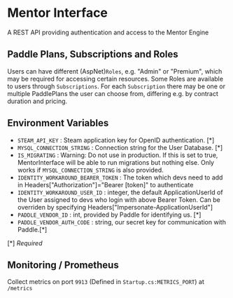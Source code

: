 # Mentor Interface

A REST API providing authentication and access to the Mentor Engine

## Paddle Plans, Subscriptions and Roles
Users can have different (AspNet)`Roles`, e.g. "Admin" or "Premium", which may be required for accessing certain resources.
Some Roles are available to users through `Subscriptions`.
For each `Subscription` there may be one or multiple PaddlePlans the user can choose from, differing e.g. by contract duration and pricing. 

## Environment Variables

- `STEAM_API_KEY` : Steam application key for OpenID authentication. [\*]
- `MYSQL_CONNECTION_STRING` : Connection string for the User Database. [\*]
- `IS_MIGRATING` : Warning: Do not use in production. If this is set to true, MentorInterface will be able to run migrations but nothing else. Only works if `MYSQL_CONNECTION_STRING` is also provided.
- `IDENTITY_WORKAROUND_BEARER_TOKEN` : The token which devs need to add in Headers["Authorization"]="Bearer [token]" to authenticate
- `IDENTITY_WORKAROUND_USER_ID` : integer, the default ApplicationUserId of the User assigned to devs who login with above Bearer Token. Can be overriden by specifying Headers["Impersonate-ApplicationUserId"]
- `PADDLE_VENDOR_ID` : int, provided by Paddle for identifying us. [\*]
- `PADDLE_VENDOR_AUTH_CODE` : string, our secret key for communication with Paddle.[\*]

[\*] *Required*


## Monitoring / Prometheus

Collect metrics on port `9913` (Defined in `Startup.cs:METRICS_PORT`) at `/metrics`
